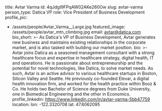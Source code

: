 title: Avtar Varma
id: 4qJdgI9FPqAW02AKe260Ow
slug: avtar-varma
person_type: Datica VP
role: Vice President of Business Development
profile_pic:
  - /assets/people/Avtar_Varma__Large.jpg
featured_image: /assets/people/avtar_mtn_climbing.jpg
email: avtar@datica.com
bio_short: >-
  As Datica's VP of Business Development, Avtar generates new business and
  maintains existing relationships in the corporate market, and is also tasked
  with building our market position.
bio: >-
  Avtar joins Datica as a seasoned management consultant with a strong
  healthcare focus and expertise in healthcare strategy, digital health, IT and
  operations. He is passionate about entrepreneurship and the potential for
  novel technologies, like Datica, to solve market needs. As such, Avtar is an
  active advisor to various healthcare startups in Boston, Silicon Valley and
  Seattle. He previously co-founded Elevar, a digital health innovation firm,
  and worked for the health practice within Booz & Co. He holds two Bachelor of
  Science degrees from Duke University, one in Biomedical Engineering and the
  other in Economics.
profile_linkedin: https://www.linkedin.com/in/avtar-varma-5bb47759
location:
  lon: -122.3320708
  lat: 47.6062095
